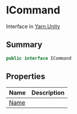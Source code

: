 # ICommand

Interface in [Yarn.Unity](../)

## Summary

```csharp
public interface ICommand
```

## Properties

| Name                                | Description |
| ----------------------------------- | ----------- |
| [Name](yarn.unity.icommand.name.md) |             |
